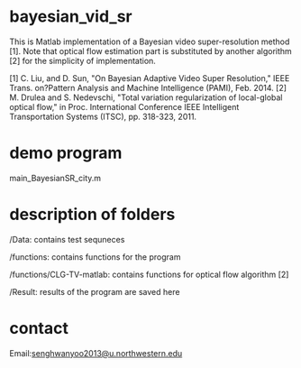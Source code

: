 # bayesian_vid_sr
This is Matlab implementation of a Bayesian video super-resolution method [1]. Note that optical flow estimation part is substituted by another algorithm [2] for the simplicity of implementation.

[1] C. Liu, and D. Sun, "On Bayesian Adaptive Video Super Resolution," IEEE Trans. on?Pattern Analysis and Machine Intelligence (PAMI), Feb. 2014.
[2] M. Drulea and S. Nedevschi, "Total variation regularization of local-global optical flow," in Proc. International Conference IEEE Intelligent Transportation Systems (ITSC), pp. 318-323, 2011.

# demo program
main_BayesianSR_city.m

# description of folders
/Data: contains test sequneces

/functions: contains functions for the program

/functions/CLG-TV-matlab: contains functions for optical flow algorithm [2]

/Result: results of the program are saved here

# contact
Email:senghwanyoo2013@u.northwestern.edu
